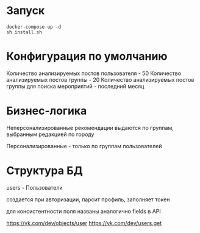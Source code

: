 # Запуск

```
docker-compose up -d
sh install.sh
```

# Конфигурация по умолчанию

Количество анализируемых постов пользователя - 50
Количество анализируемых постов группы - 20
Количество анализируемых постов группы для поиска мероприятий - последний месяц

# Бизнес-логика

Неперсонализированные рекомендации выдаются по группам, выбранным редакцией по городу

Персонализированные - только по группам пользователей


# Структура БД

users - Пользователи

создается при авторизации, парсит профиль, заполняет токен

для консистентности поля названы аналогично fields в API

https://vk.com/dev/objects/user
https://vk.com/dev/users.get
